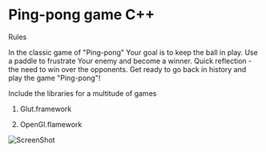 # Ping-pong game C++ 

   Rules 

In the classic game of "Ping-pong" Your goal is to keep the ball in play. Use a paddle to frustrate Your enemy and become a winner. Quick reflection - the need to win over the opponents. Get ready to go back in history and play the game "Ping-pong"!


   Include the libraries for a multitude of games

1) Glut.framework

2) OpenGl.flamework

![ScreenShot](https://pp.vk.me/c628817/v628817542/30603/9iN9DLOMOUo.jpg)
